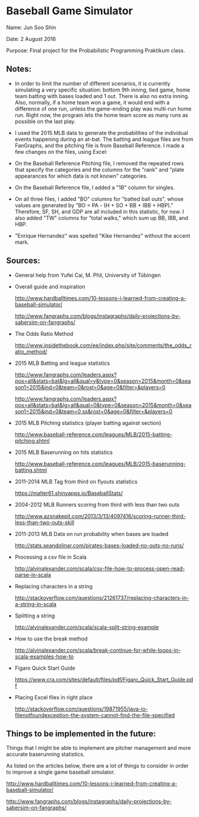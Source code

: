 # Baseball Game Simulator

Name: Jun Soo Shin

Date: 2 August 2016

Purpose: Final project for the Probabilistic Programming Praktikum class.

## Notes:
- In order to limit the number of different scenarios, it is currently 
simulating a very specific situation: bottom 9th inning, tied game, home team 
batting with bases loaded and 1 out. There is also no extra inning. Also, 
normally, if a home team won a game, it would end with a difference of one run,
unless the game-ending play was multi-run home run. Right now, the program lets
the home team score as many runs as possible on the last play.
	  
- I used the 2015 MLB data to generate the probabilities of the
individual events happening during an at-bat. The batting and league
files are from FanGraphs, and the pitching file is from Baseball 
Reference. I made a few changes on the files, using Excel:

- On the Baseball Reference Pitching file, I removed the repeated 
rows that specify the categories and the columns for the "rank" and 
"plate appearances for which data is not known" categories.

- On the Baseball Reference file, I added a "1B" column for singles.

- On all three files, I added "BO" columns for "batted ball outs", 
whose values are generated by "BO = PA - (H + SO + BB + IBB + HBP)."
Therefore, SF, SH, and GDP are all included in this statistic, for
now. I also added "TW" columns for "total walks," which sum up
BB, IBB, and HBP.

- "Enrique Hernandez" was spelled "Kike Hernandez" without the accent 
mark.


## Sources:
- General help from Yufei Cai, M. Phil, University of Tübingen

- Overall guide and inspiration

   <http://www.hardballtimes.com/10-lessons-i-learned-from-creating-a-baseball-simulator/>

   <http://www.fangraphs.com/blogs/instagraphs/daily-projections-by-sabersim-on-fangraphs/>

- The Odds Ratio Method

   <http://www.insidethebook.com/ee/index.php/site/comments/the_odds_ratio_method/>

- 2015 MLB Batting and league statistics

   <http://www.fangraphs.com/leaders.aspx?pos=all&stats=bat&lg=all&qual=y&type=0&season=2015&month=0&season1=2015&ind=0&team=0&rost=0&age=0&filter=&players=0>

   <http://www.fangraphs.com/leaders.aspx?pos=all&stats=bat&lg=all&qual=0&type=0&season=2015&month=0&season1=2015&ind=0&team=0,ss&rost=0&age=0&filter=&players=0>

- 2015 MLB Pitching statistics (player batting against section)

   <http://www.baseball-reference.com/leagues/MLB/2015-batting-pitching.shtml>

- 2015 MLB Baserunning on hits statistics

   <http://www.baseball-reference.com/leagues/MLB/2015-baserunning-batting.shtml>

- 2011-2014 MLB Tag from third on flyouts statistics

   <https://malter61.shinyapps.io/BaseballStats/>

- 2004-2012 MLB Runners scoring from third with less than two outs

   <http://www.azsnakepit.com/2013/3/13/4097416/scoring-runner-third-less-than-two-outs-skill>

- 2011-2013 MLB Data on run probability when bases are loaded

   <http://stats.seandolinar.com/pirates-bases-loaded-no-outs-no-runs/>

- Processing a csv file in Scala

   <http://alvinalexander.com/scala/csv-file-how-to-process-open-read-parse-in-scala>

- Replacing characters in a string

   <http://stackoverflow.com/questions/21261737/replacing-characters-in-a-string-in-scala>

- Splitting a string

   <http://alvinalexander.com/scala/scala-split-string-example>

- How to use the break method

   <http://alvinalexander.com/scala/break-continue-for-while-loops-in-scala-examples-how-to>

- Figaro Quick Start Guide

   <https://www.cra.com/sites/default/files/pdf/Figaro_Quick_Start_Guide.pdf>

- Placing Excel files in right place

   <http://stackoverflow.com/questions/19871955/java-io-filenotfoundexception-the-system-cannot-find-the-file-specified>

## Things to be implemented in the future:
Things that I might be able to implement are pitcher management and more
accurate baserunning statistics.

As listed on the articles below, there are a lot of things to consider in
order to improve a single game baseball simulator.

   <http://www.hardballtimes.com/10-lessons-i-learned-from-creating-a-baseball-simulator/>

   <http://www.fangraphs.com/blogs/instagraphs/daily-projections-by-sabersim-on-fangraphs/>  
